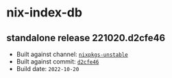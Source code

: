 # nix-index-db
## standalone release 221020.d2cfe46
- Built against channel: [`nixpkgs-unstable`](https://github.com/nixos/nixpkgs/tree/nixpkgs-unstable)
- Built against commit: [`d2cfe46`](https://github.com/NixOS/nixpkgs/commit/d2cfe468f81b5380a24a4de4f66c57d94ee9ca0e)
- Build date: `2022-10-20`
